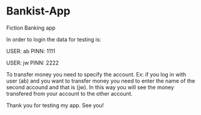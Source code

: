# Bankist-App
Fiction Banking app 

In order to login the data for testing is:

USER: ab
PINN: 1111


USER: jw
PINN: 2222

To transfer money you need to specify the account.
Ex: if you log in with user (ab) and you want to transfer money you need to enter the name of the second accound and that is (jw).
In this way you will see the money transfered from your account to the other account.

Thank you for testing my app.
See you!
